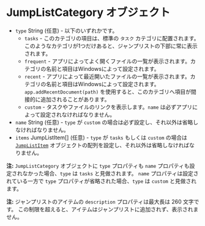# JumpListCategory オブジェクト

* `type` String (任意) - 以下のいずれかです。
  * `tasks` - このカテゴリの項目は、標準の `タスク` カテゴリに配置されます。 このようなカテゴリが1つだけあると、ジャンプリストの下部に常に表示されます。
  * `frequent` - アプリによってよく開くファイルの一覧が表示されます。カテゴリの名前と項目はWindowsによって設定されます。
  * `recent` - アプリによって最近開いたファイルの一覧が表示されます。カテゴリの名前と項目はWindowsによって設定されます。 `app.addRecentDocument(path)` を使用すると、このカテゴリへ項目が間接的に追加されることがあります。
  * `custom` - タスクやファイルのリンクを表示します。`name` は必ずアプリによって設定されなければなりません。
* `name` String (任意) - `type` が `custom` の場合は必ず設定し、それ以外は省略しなければなりません。
* `items` JumpListItem[] (任意) - `type` が `tasks` もしくは `custom` の場合は [`JumpListItem`](jump-list-item.md) オブジェクトの配列を設定し、それ以外は省略しなければなりません。

**注:** `JumpListCategory` オブジェクトに `type` プロパティも `name` プロパティも設定されなかった場合、`type` は `tasks` と見做されます。 `name` プロパティは設定されている一方で `type` プロパティが省略された場合、`type` は `custom` と見做されます。

**注:** ジャンプリストのアイテムの `description` プロパティは最大長は 260 文字です。 この制限を超えると、アイテムはジャンプリストに追加されず、表示されません。
